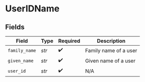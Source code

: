 # UserIDName


## Fields

| Field                 | Type                  | Required              | Description           |
| --------------------- | --------------------- | --------------------- | --------------------- |
| `family_name`         | *str*                 | :heavy_check_mark:    | Family name of a user |
| `given_name`          | *str*                 | :heavy_check_mark:    | Given name of a user  |
| `user_id`             | *str*                 | :heavy_check_mark:    | N/A                   |